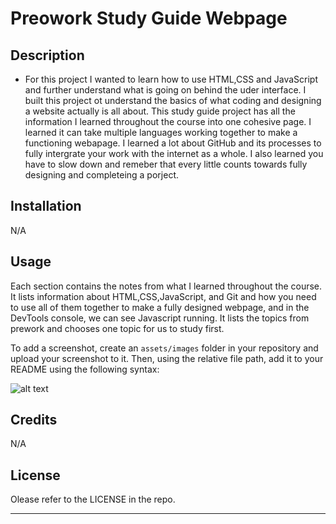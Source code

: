 # Preowork Study Guide Webpage

## Description

- For this project I wanted to learn how to use HTML,CSS and JavaScript and further understand what is going on behind the uder interface. I built this project ot understand the basics of what coding and designing a website actually is all about. This study guide project has all the information I learned throughout the course into one cohesive page. I learned it can take multiple languages working together to make a functioning webapage. I learned a lot about GitHub and its processes to fully intergrate your work with the internet as a whole. I also learned you have to slow down and remeber that every little counts towards fully designing and completeing a porject.

## Installation

N/A

## Usage

Each section contains the notes from what I learned throughout the course. It lists information about HTML,CSS,JavaScript, and Git and how you need to use all of them together to make a fully designed webpage, and in the DevTools console, we can see Javascript running. It lists the topics from prework and chooses one topic for us to study first.

To add a screenshot, create an `assets/images` folder in your repository and upload your screenshot to it. Then, using the relative file path, add it to your README using the following syntax:

![alt text](assets/images/screenshot.png)

## Credits

N/A

## License

Olease refer to the LICENSE in the repo.

---


